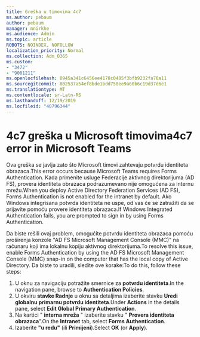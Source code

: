 ```yaml
---
title: Greška u timovima 4c7
ms.author: pebaum
author: pebaum
manager: mnirkhe
ms.audience: Admin
ms.topic: article
ROBOTS: NOINDEX, NOFOLLOW
localization_priority: Normal
ms.collection: Adm_O365
ms.custom:
- "3472"
- "9001211"
ms.openlocfilehash: 0945a341c6456ee4178c0485f3bfb9232fa78a11
ms.sourcegitcommit: 802537a54ef8bde1bdd758ee9a60b6c19d37d6e1
ms.translationtype: MT
ms.contentlocale: sr-Latn-RS
ms.lasthandoff: 12/19/2019
ms.locfileid: "40796344"
---
```

# <a name="4c7-error-in-microsoft-teams"></a><span data-ttu-id="9045a-102">4c7 greška u Microsoft timovima</span><span class="sxs-lookup"><span data-stu-id="9045a-102">4c7 error in Microsoft Teams</span></span>

<span data-ttu-id="9045a-103">Ova greška se javlja zato što Microsoft timovi zahtevaju potvrdu identiteta obrazaca.</span><span class="sxs-lookup"><span data-stu-id="9045a-103">This error occurs because Microsoft Teams requires Forms Authentication.</span></span> <span data-ttu-id="9045a-104">Kada primenite usluge Federacije aktivnog direktorijuma (AD FS), provera identiteta obrazaca podrazumevano nije omogućena za internu mrežu.</span><span class="sxs-lookup"><span data-stu-id="9045a-104">When you deploy Active Directory Federation Services (AD FS), Forms Authentication is not enabled for the intranet by default.</span></span> <span data-ttu-id="9045a-105">Ako Windows integrisana potvrda identiteta ne uspe, od vas će se zatražiti da se prijavite pomoću provere identiteta obrazaca.</span><span class="sxs-lookup"><span data-stu-id="9045a-105">If Windows Integrated Authentication fails, you are prompted to sign in by using Forms Authentication.</span></span>

<span data-ttu-id="9045a-106">Da biste rešili ovaj problem, omogućite potvrdu identiteta obrazaca pomoću proširenja konzole "AD FS Microsoft Management Console (MMC)" na računaru koji ima lokalnu kopiju aktivnog direktorijuma.</span><span class="sxs-lookup"><span data-stu-id="9045a-106">To resolve this issue, enable Forms Authentication by using the AD FS Microsoft Management Console (MMC) snap-in on the computer that has the local copy of Active Directory.</span></span> <span data-ttu-id="9045a-107">Da biste to uradili, sledite ove korake:</span><span class="sxs-lookup"><span data-stu-id="9045a-107">To do this, follow these steps:</span></span> 

1. <span data-ttu-id="9045a-108">U oknu za navigaciju potražite smernice za **potvrdu identiteta**.</span><span class="sxs-lookup"><span data-stu-id="9045a-108">In the navigation pane, browse to **Authentication Policies**.</span></span>
2. <span data-ttu-id="9045a-109">U okviru **stavke Radnje** u oknu sa detaljima izaberite stavku **Uredi globalnu primarnu potvrdu identiteta**.</span><span class="sxs-lookup"><span data-stu-id="9045a-109">Under **Actions** in the details pane, select **Edit Global Primary Authentication**.</span></span>
3. <span data-ttu-id="9045a-110">Na kartici " **interna mreža** " izaberite stavku " **Provera identiteta obrazaca**".</span><span class="sxs-lookup"><span data-stu-id="9045a-110">On the **Intranet** tab, select **Forms Authentication**.</span></span>
4. <span data-ttu-id="9045a-111">Izaberite **"u redu"** (ili **Primijeni**).</span><span class="sxs-lookup"><span data-stu-id="9045a-111">Select **OK** (or **Apply**).</span></span>